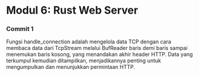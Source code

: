 # Modul 6: Rust Web Server

### Commit 1

Fungsi handle_connection adalah mengelola data TCP dengan cara membaca data dari TcpStream melalui BufReader baris demi baris sampai menemukan baris kosong, yang menandakan akhir header HTTP. Data yang terkumpul kemudian ditampilkan, menjadikannya penting untuk mengumpulkan dan menunjukkan permintaan HTTP.